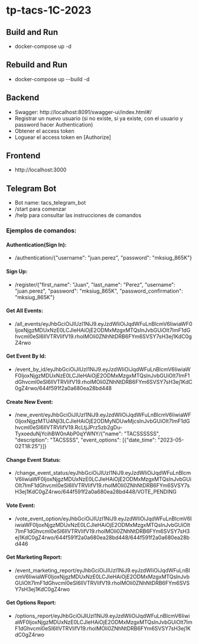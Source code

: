 # tp-tacs-1C-2023
## Build and Run
- docker-compose up -d

## Rebuild and Run
- docker-compose up --build -d

## Backend
- Swagger: http://localhost:8091/swagger-ui/index.html#/
- Registrar un nuevo usuario (si no existe, si ya existe, con el usuario y password hacer Authentication)
- Obtener el access token
- Loguear el access token en [Authorize]

## Frontend
- http://localhost:3000

## Telegram Bot
- Bot name: tacs_telegram_bot
- /start para comenzar
- /help para consultar las instrucciones de comandos

### Ejemplos de comandos:

#### Authentication(Sign In): 
- /authentication/{"username": "juan.perez", "password": "mksiug_865K"}

#### Sign Up: 
- /register/{"first_name": "Juan", "last_name": "Perez", "username": "juan.perez", "password": "mksiug_865K", "password_confirmation": "mksiug_865K"}

#### Get All Events:
- /all_events/eyJhbGciOiJIUzI1NiJ9.eyJzdWIiOiJqdWFuLnBlcmV6IiwiaWF0IjoxNjgzMDUxNzE0LCJleHAiOjE2ODMxMzgxMTQsInJvbGUiOlt7ImF1dGhvcml0eSI6IlVTRVIifV19.rhoIMOli0ZNhNtDRB6FYm6SVSY7sH3ej1KdC0gZ4rwo

#### Get Event By Id: 
- /event_by_id/eyJhbGciOiJIUzI1NiJ9.eyJzdWIiOiJqdWFuLnBlcmV6IiwiaWF0IjoxNjgzMDUxNzE0LCJleHAiOjE2ODMxMzgxMTQsInJvbGUiOlt7ImF1dGhvcml0eSI6IlVTRVIifV19.rhoIMOli0ZNhNtDRB6FYm6SVSY7sH3ej1KdC0gZ4rwo/644f591f2a0a680ea28bd448

#### Create New Event: 
- /new_event/eyJhbGciOiJIUzI1NiJ9.eyJzdWIiOiJqdWFuLnBlcmV6IiwiaWF0IjoxNjgzMTU4NjI3LCJleHAiOjE2ODMyNDUwMjcsInJvbGUiOlt7ImF1dGhvcml0eSI6IlVTRVIifV19.RcLtjJPrz5zb2gDu-TyxoeduNjYcihBW0nAbP0qYWNY/{"name": "TACSSSSSS", "description": "TACSSSS", "event_options": [{"date_time": "2023-05-02T18:25"}]}

#### Change Event Status: 
- /change_event_status/eyJhbGciOiJIUzI1NiJ9.eyJzdWIiOiJqdWFuLnBlcmV6IiwiaWF0IjoxNjgzMDUxNzE0LCJleHAiOjE2ODMxMzgxMTQsInJvbGUiOlt7ImF1dGhvcml0eSI6IlVTRVIifV19.rhoIMOli0ZNhNtDRB6FYm6SVSY7sH3ej1KdC0gZ4rwo/644f591f2a0a680ea28bd448/VOTE_PENDING

#### Vote Event: 
- /vote_event_option/eyJhbGciOiJIUzI1NiJ9.eyJzdWIiOiJqdWFuLnBlcmV6IiwiaWF0IjoxNjgzMDUxNzE0LCJleHAiOjE2ODMxMzgxMTQsInJvbGUiOlt7ImF1dGhvcml0eSI6IlVTRVIifV19.rhoIMOli0ZNhNtDRB6FYm6SVSY7sH3ej1KdC0gZ4rwo/644f591f2a0a680ea28bd448/644f591f2a0a680ea28bd446

#### Get Marketing Report: 
- /event_marketing_report/eyJhbGciOiJIUzI1NiJ9.eyJzdWIiOiJqdWFuLnBlcmV6IiwiaWF0IjoxNjgzMDUxNzE0LCJleHAiOjE2ODMxMzgxMTQsInJvbGUiOlt7ImF1dGhvcml0eSI6IlVTRVIifV19.rhoIMOli0ZNhNtDRB6FYm6SVSY7sH3ej1KdC0gZ4rwo

#### Get Options Report: 
- /options_report/eyJhbGciOiJIUzI1NiJ9.eyJzdWIiOiJqdWFuLnBlcmV6IiwiaWF0IjoxNjgzMDUxNzE0LCJleHAiOjE2ODMxMzgxMTQsInJvbGUiOlt7ImF1dGhvcml0eSI6IlVTRVIifV19.rhoIMOli0ZNhNtDRB6FYm6SVSY7sH3ej1KdC0gZ4rwo

